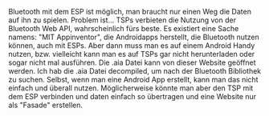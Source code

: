 Bluetooth mit dem ESP ist möglich, man braucht nur einen Weg die Daten auf ihn zu spielen.
Problem ist... TSPs verbieten die Nutzung von der Bluetooth Web API, wahrscheinlich fürs beste.
Es existiert eine Sache namens: "MIT Appinventor", die Androidapps herstellt, die Bluetooth nutzen können, auch mit ESPs. Aber dann muss man es auf einem Android Handy nutzen, bzw. vielleicht kann man es auf TSPs gar nicht herunterladen oder sogar nicht mal ausführen. Die .aia Datei kann von dieser Website geöffnet werden.
Ich hab die .aia Datei decompiled, um nach der Bluetooth Bibliothek zu suchen.
Selbst, wenn man eine Android App erstellt, kann man das nicht einfach und überall nutzen.
Möglicherweise könnte man aber den TSP mit dem ESP verbinden und daten einfach so übertragen und eine Website nur als "Fasade" erstellen.